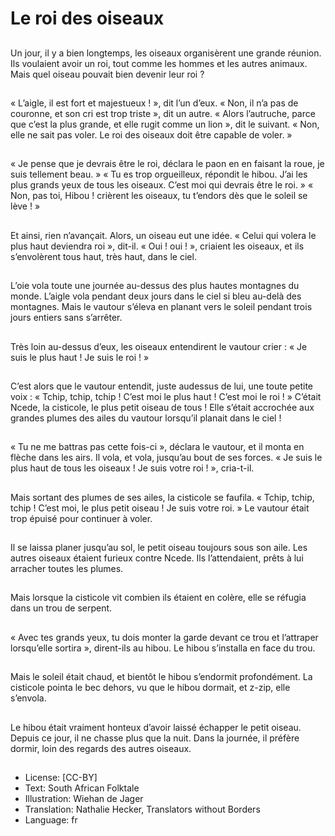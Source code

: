 # Le roi des oiseaux

##
Un jour, il y a bien longtemps,
les oiseaux organisèrent une
grande réunion. Ils voulaient
avoir un roi, tout comme les
hommes et les autres animaux.
Mais quel oiseau pouvait bien
devenir leur roi ?

##
« L’aigle, il est fort et
majestueux ! », dit l’un d’eux.
« Non, il n’a pas de couronne,
et son cri est trop triste », dit un
autre.
« Alors l’autruche, parce que
c’est la plus grande, et elle
rugit comme un lion », dit le
suivant.
« Non, elle ne sait pas voler. Le
roi des oiseaux doit être
capable de voler. »

##
« Je pense que je devrais être le
roi, déclara le paon en en
faisant la roue, je suis tellement
beau. »
« Tu es trop orgueilleux,
répondit le hibou. J’ai les plus
grands yeux de tous les
oiseaux. C’est moi qui devrais
être le roi. »
« Non, pas toi, Hibou ! crièrent les oiseaux, tu t’endors dès
que le soleil se lève ! »

##
Et ainsi, rien n’avançait.
Alors, un oiseau eut une idée. « Celui qui
volera le plus haut deviendra roi », dit-il.
« Oui ! oui ! », criaient les oiseaux, et ils
s’envolèrent tous haut, très haut, dans le ciel.

##
L’oie vola toute une journée au-dessus des plus
hautes montagnes du monde.
L’aigle vola pendant deux jours dans le ciel si
bleu au-delà des montagnes.
Mais le vautour s’éleva en planant vers le soleil
pendant trois jours entiers sans s’arrêter.

##
Très loin au-dessus d’eux, les
oiseaux entendirent le vautour
crier : « Je suis le plus haut ! Je
suis le roi ! »

##
C’est alors que le vautour entendit, juste audessus de lui, une toute petite voix : « Tchip,
tchip, tchip ! C’est moi le plus haut ! C’est moi
le roi ! »
C’était Ncede, la cisticole, le plus petit oiseau
de tous !
Elle s’était accrochée aux grandes plumes des
ailes du vautour lorsqu’il planait dans le ciel !

##
« Tu ne me battras pas cette fois-ci », déclara
le vautour, et il monta en flèche dans les airs.
Il vola, et vola, jusqu’au bout de ses forces. « Je
suis le plus haut de tous les oiseaux ! Je suis
votre roi ! », cria-t-il.

##
Mais sortant des plumes de ses ailes, la
cisticole se faufila.
« Tchip, tchip, tchip ! C’est moi, le plus petit
oiseau ! Je suis votre roi. »
Le vautour était trop épuisé pour continuer à
voler.

##
Il se laissa planer jusqu’au sol,
le petit oiseau toujours sous son
aile.
Les autres oiseaux étaient
furieux contre Ncede.
Ils l’attendaient, prêts à lui
arracher toutes les plumes.

##
Mais lorsque la cisticole vit
combien ils étaient en colère,
elle se réfugia dans un trou de
serpent.

##
« Avec tes grands yeux, tu dois
monter la garde devant ce trou
et l’attraper lorsqu’elle sortira
», dirent-ils au hibou.
Le hibou s’installa en face du
trou.

##
Mais le soleil était chaud, et
bientôt le hibou s’endormit
profondément.
La cisticole pointa le bec
dehors, vu que le hibou
dormait, et z-zip, elle s’envola.

##
Le hibou était vraiment honteux
d’avoir laissé échapper le petit
oiseau.
Depuis ce jour, il ne chasse plus
que la nuit.
Dans la journée, il préfère
dormir, loin des regards des
autres oiseaux.

##
* License: [CC-BY]
* Text: South African Folktale
* Illustration: Wiehan de Jager
* Translation: Nathalie Hecker, Translators without Borders
* Language: fr
